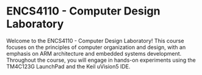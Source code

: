 # ENCS4110 - Computer Design Laboratory

Welcome to the ENCS4110 - Computer Design Laboratory! This course focuses on the principles of computer organization and design, with an emphasis on ARM architecture and embedded systems development. Throughout the course, you will engage in hands-on experiments using the TM4C123G LaunchPad and the Keil uVision5 IDE.


